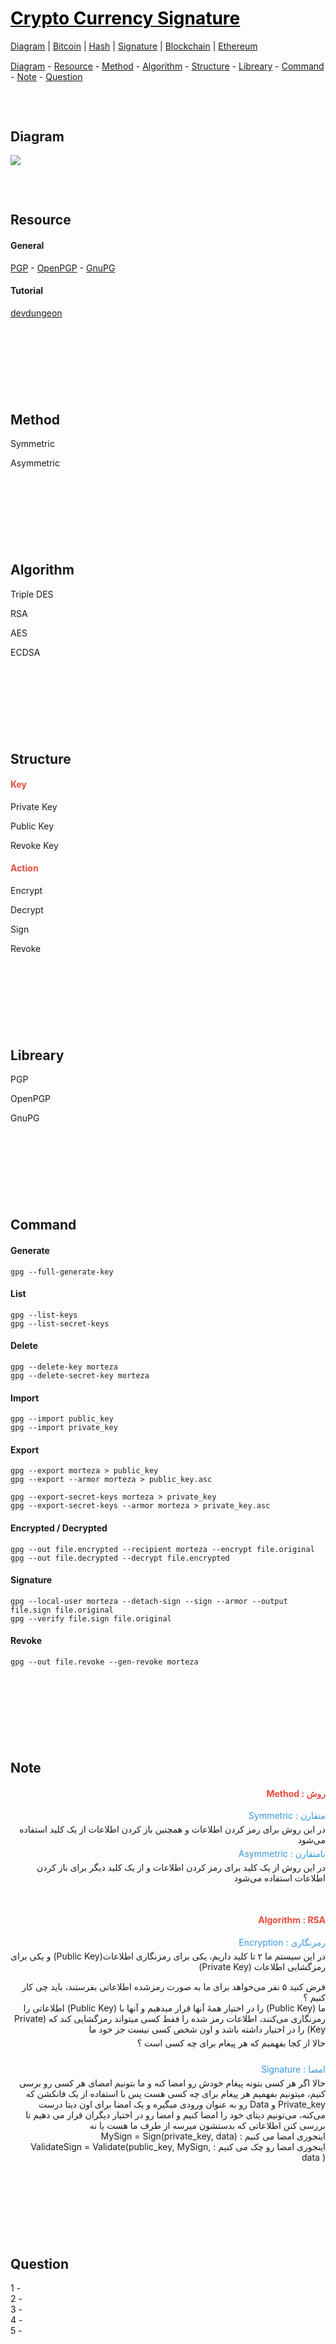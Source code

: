 <style>
.md0{margin-top: 150px;}
.md1{margin-top: 75px;}
.md2{margin-top: 50px;}
.md33{margin-top: 25px;}
.md3{margin-top: 15px;}
.md4{margin-top: 5px;}
.tbl1 td#header{background-color: D1ECCF}
.tbl1 tr#header{background-color: D1ECCF}
.red{color:#E74C3C}
.blue{color:#3498DB}
.green{color:##28B463}
</style>


# [<span style="color:black;">Crypto Currency Signature </span>](CryptoCurrency.md)
[Diagram](CryptoCurrency-Diagram.md) | 
[Bitcoin](CryptoCurrency-Bitcoin.md) |
[Hash](CryptoCurrency-Hash.md) |
[Signature](CryptoCurrency-Signature.md) |
[Blockchain](CryptoCurrency-Blockchain.md) |
[Ethereum](CryptoCurrency-Ethereum.md)


<div class="md3"></div>
<a href="#diagram">Diagram</a> - 
<a href="#resource">Resource</a> - 
<a href="#method">Method</a> - 
<a href="#algorithm">Algorithm</a> - 
<a href="#structure">Structure</a> - 
<a href="#libreary">Libreary</a> - 
<a href="#command">Command</a> - 
<a href="#note">Note</a> - 
<a href="#question">Question</a> 


<div class="md1"></div>

## Diagram

![](Diagram/CryptoCurrency-Signature.jpeg)






<div class="md1"></div>

## Resource

#### General

<a href="https://en.wikipedia.org/wiki/Pretty_Good_Privacy" target="_blank">PGP</a> - 
<a href="https://www.openpgp.org/" target="_blank">OpenPGP</a> - 
<a href="https://gnupg.org/" target="_blank">GnuPG</a>

#### Tutorial

<a href="https://www.devdungeon.com/content/gpg-tutorial" target="_blank">devdungeon</a>




<div class="md0"></div>

## Method

Symmetric

Asymmetric




<div class="md0"></div>

## Algorithm

Triple DES

RSA

AES

ECDSA








<div class="md0"></div>

## Structure

#### <span class="red">Key</span>

Private Key

Public Key

Revoke Key

<div class="md3"></div>

#### <span class="red">Action</span>

Encrypt

Decrypt

Sign

Revoke 










<div class="md0"></div>

## Libreary

PGP

OpenPGP

GnuPG 






<div class="md0"></div>

## Command

#### Generate

    gpg --full-generate-key

#### List
    gpg --list-keys
    gpg --list-secret-keys


#### Delete

    gpg --delete-key morteza
    gpg --delete-secret-key morteza


#### Import

    gpg --import public_key
    gpg --import private_key


#### Export

    gpg --export morteza > public_key
    gpg --export --armor morteza > public_key.asc

    gpg --export-secret-keys morteza > private_key
    gpg --export-secret-keys --armor morteza > private_key.asc


#### Encrypted / Decrypted

    gpg --out file.encrypted --recipient morteza --encrypt file.original
    gpg --out file.decrypted --decrypt file.encrypted


#### Signature
    gpg --local-user morteza --detach-sign --sign --armor --output file.sign file.original
    gpg --verify file.sign file.original
    

#### Revoke

    gpg --out file.revoke --gen-revoke morteza


<div class="md0"></div>

## Note

<div align="right" dir="rtl">

#### <div class="red"><span>روش</span> : <span>Method</span></div>

<div class="blue"><span>متقارن</span> : <span>Symmetric</span></div>
<div class="md4"></div>
<div> در این روش برای رمز کردن اطلاعات و همچنین باز کردن اطلاعات از یک کلید استفاده می‌‌شود</div>
<div class="md4"></div>
<div class="blue"><span>نامتقارن</span> : <span>Asymmetric</span></div>
<div class="md4"></div>
<div>در این روش از یک کلید برای رمز کردن اطلاعات و از یک کلید دیگر برای باز کردن اطلاعات استفاده می‌‌شود </div>

<div class="md2"></div>

#### <div class="red"><span>Algorithm</span> : <span>RSA</span></div>
<div class="md4"></div>
<div class="blue"><span>رمزنگاری</span> : <span>Encryption</span></div>
<div class="md4"></div>
<div >در این سیستم ما ۲ تا کلید داریم، یکی‌ برای رمزنگاری اطلاعات(Public Key) و یکی‌ برای رمزگشایی اطلاعات (Private Key)</div>
<div class="md3"></div>
<div>فرض کنید ۵ نفر می‌خواهد برای ما به صورت رمزشده اطلاعاتی‌ بفرستند، باید چی‌ کار کنیم ؟</div>
<div>ما (Public Key) را در اختیار همهٔ آنها  قرار میدهیم و آنها با (Public Key) اطلاعاتی‌ را رمزنگاری می‌‌کنند، اطلاعات رمز شده را فقط کسی‌ میتواند رمزگشایی کند که (Private Key) را در اختیار داشته باشد و اون شخص کسی‌ نیست جز خود ما </div>
<div class="md4"></div>
<div>حالا از کجا بفهمیم که هر پیغام برای چه کسی‌ است ؟</div>
<div></div>
<div></div>
<div></div>
<div></div>

<div class="md33"></div>

<div class="blue"><span>امضا</span> : <span>Signature</span></div>
<div class="md4"></div>
<div >
حالا اگر هر کسی‌ بتونه پیغام خودش رو امضا کنه و ما بتونیم امضای هر کسی‌ رو برسی‌ کنیم، میتونیم بفهمیم هر پیغام برای چه کسی‌ هست
پس با استفاده از یک فانکشن که Private_key و Data رو به عنوان ورودی میگیره و یک امضا برای اون دیتا درست می‌کنه، می‌تونیم دیتای خود را امضا کنیم و امضا رو در اختیار دیگران قرار می دهیم تا بررسی کنن اطلاعاتی که بدستشون میرسه از طرف ما هست یا نه
</div>
<div><span>اینجوری امضا می کنیم : </span><span>MySign = Sign(private_key, data)</span></div>
<div><span>اینجوری امضا رو چک می کنیم : </span><span>ValidateSign = Validate(public_key, MySign, data )</span></div>
<div></div>
<div></div>
<div></div>

</div>



<div class="md0"></div>

## Question

1 -
<br>
2 - 
<br>
3 - 
<br>
4 - 
<br>
5 - 